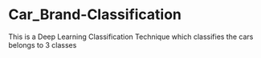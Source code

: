 # Car_Brand-Classification
This is a Deep Learning Classification Technique which classifies the cars belongs to 3 classes
